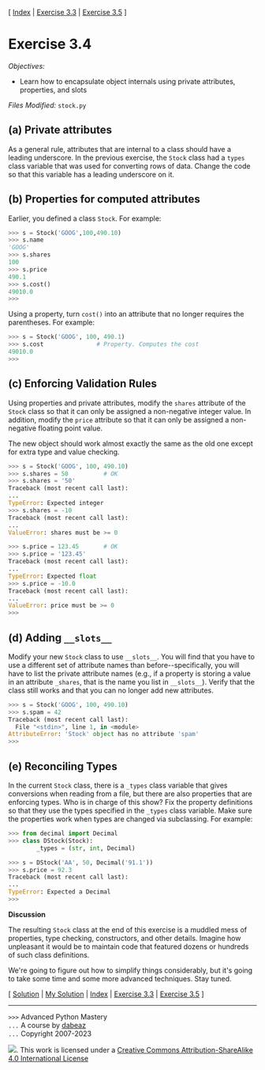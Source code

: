 \[ [Index](index.md) | [Exercise 3.3](ex3_3.md) | [Exercise 3.5](ex3_5.md) \]

# Exercise 3.4

*Objectives:*

- Learn how to encapsulate object internals using private
  attributes, properties, and slots

*Files Modified:* `stock.py`

## (a) Private attributes

As a general rule, attributes that are internal to a class should have a leading underscore.
In the previous exercise, the `Stock` class had a `types` class variable that was
used for converting rows of data. Change the code so that this variable has a leading
underscore on it.

## (b) Properties for computed attributes

Earlier, you defined a class `Stock`. For example:

```python
>>> s = Stock('GOOG',100,490.10)
>>> s.name
'GOOG'
>>> s.shares
100
>>> s.price
490.1
>>> s.cost()
49010.0
>>>
```

Using a property, turn `cost()` into an attribute that no longer requires the parentheses. For example:

```python
>>> s = Stock('GOOG', 100, 490.1)
>>> s.cost               # Property. Computes the cost
49010.0
>>> 
```

## (c) Enforcing Validation Rules

Using properties and private attributes, modify the `shares` attribute
of the `Stock` class so that it can only be assigned a non-negative
integer value. In addition, modify the `price` attribute so that it
can only be assigned a non-negative floating point value.

The new object should work almost exactly the same as
the old one except for extra type and value checking.

```python
>>> s = Stock('GOOG', 100, 490.10)
>>> s.shares = 50          # OK
>>> s.shares = '50'
Traceback (most recent call last):
...
TypeError: Expected integer
>>> s.shares = -10
Traceback (most recent call last):
...
ValueError: shares must be >= 0

>>> s.price = 123.45       # OK
>>> s.price = '123.45'
Traceback (most recent call last):
...
TypeError: Expected float
>>> s.price = -10.0
Traceback (most recent call last):
...
ValueError: price must be >= 0
>>>
```

## (d) Adding `__slots__`

Modify your new `Stock` class to use `__slots__`. You will find that
you have to use a different set of attribute names than
before--specifically, you will have to list the private attribute
names (e.g., if a property is storing a value in an attribute
`_shares`, that is the name you list in `__slots__`). Verify that the
class still works and that you can no longer add new attributes.

```python
>>> s = Stock('GOOG', 100, 490.10)
>>> s.spam = 42
Traceback (most recent call last):
  File "<stdin>", line 1, in <module>
AttributeError: 'Stock' object has no attribute 'spam'
>>>
```

## (e) Reconciling Types

In the current `Stock` class, there is a `_types` class variable
that gives conversions when reading from a file, but there are also
properties that are enforcing types. Who is in charge of this show?
Fix the property definitions so that they use the types specified
in the `_types` class variable. Make sure the properties work
when types are changed via subclassing. For example:

```python
>>> from decimal import Decimal
>>> class DStock(Stock):
        _types = (str, int, Decimal)

>>> s = DStock('AA', 50, Decimal('91.1'))
>>> s.price = 92.3
Traceback (most recent call last):
...
TypeError: Expected a Decimal
>>> 
```

**Discussion**

The resulting `Stock` class at the end of this exercise is a muddled
mess of properties, type checking, constructors, and other details.
Imagine how unpleasant it would be to maintain code that featured
dozens or hundreds of such class definitions.

We're going to figure out how to simplify things considerably, but it's
going to take some time and some more advanced techniques. Stay tuned.

\[ [Solution](soln3_4.md) | [My Solution](../stock.py) | [Index](index.md) | [Exercise 3.3](ex3_3.md) | [Exercise 3.5](ex3_5.md) \]

----
`>>>` Advanced Python Mastery  
`...` A course by [dabeaz](https://www.dabeaz.com)  
`...` Copyright 2007-2023

![](https://i.creativecommons.org/l/by-sa/4.0/88x31.png). This work is licensed under
a [Creative Commons Attribution-ShareAlike 4.0 International License](http://creativecommons.org/licenses/by-sa/4.0/)
